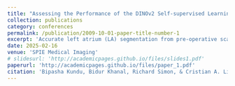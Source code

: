 ```yaml
---
title: "Assessing the Performance of the DINOv2 Self-supervised Learning Vision Transformer Model for the Segmentation of the Left Atrium from MRI Images"
collection: publications
category: conferences
permalink: /publication/2009-10-01-paper-title-number-1
excerpt: 'Accurate left atrium (LA) segmentation from pre-operative scans is crucial for diagnosing atrial fibrillation, treatment planning, and supporting surgical interventions. While deep learning models are key in medical image segmentation, they often require extensive manually annotated data. Foundation models trained on larger datasets have reduced this dependency, enhancing generalizability and robustness through transfer learning. We explore DINOv2, a self-supervised learning vision transformer trained on natural images, for LA segmentation using MRI. The challenges for LA's complex anatomy, thin boundaries, and limited annotated data make accurate segmentation difficult before & during the image-guided intervention. We demonstrate DINOv2's ability to provide accurate & consistent segmentation, achieving a mean Dice score of .871 & a Jaccard Index of .792 for end-to-end fine-tuning. Through few-shot learning across various data sizes & patient counts, DINOv2 consistently outperforms baseline models. These results suggest that DINOv2 effectively adapts to MRI with limited data, highlighting its potential as a competitive tool for segmentation & encouraging broader use in medical imaging.'
date: 2025-02-16
venue: 'SPIE Medical Imaging'
# slidesurl: 'http://academicpages.github.io/files/slides1.pdf'
paperurl: 'http://academicpages.github.io/files/paper_1.pdf'
citation: 'Bipasha Kundu, Bidur Khanal, Richard Simon, & Cristian A. Linte. &quot;Assessing the Performance of the DINOv2 Self-supervised Learning Vision Transformer Model for the Segmentation of the Left Atrium from MRI Images.&quot; <i>SPIE Medical Imaging'
---
```


